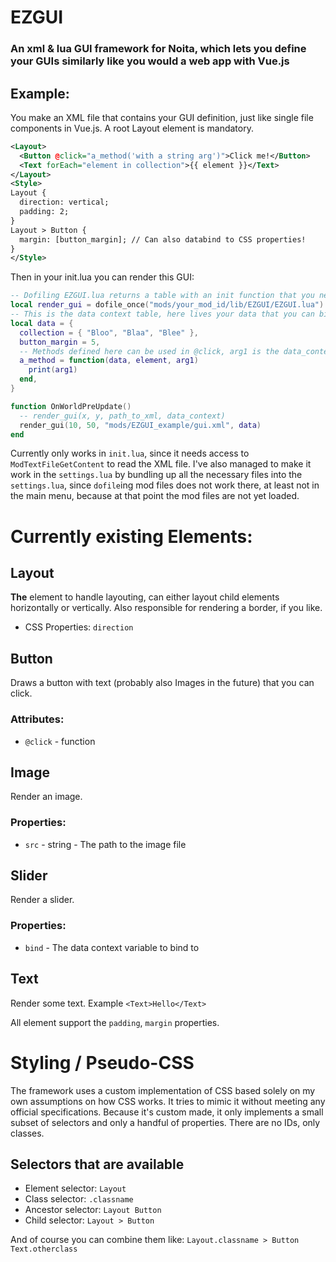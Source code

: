 # EZGUI
### An xml & lua GUI framework for Noita, which lets you define your GUIs similarly like you would a web app with Vue.js
## Example:
You make an XML file that contains your GUI definition, just like single file components in Vue.js.
A root Layout element is mandatory.
```xml
<Layout>
  <Button @click="a_method('with a string arg')">Click me!</Button>
  <Text forEach="element in collection">{{ element }}</Text>
</Layout>
<Style>
Layout {
  direction: vertical;
  padding: 2;
}
Layout > Button {
  margin: [button_margin]; // Can also databind to CSS properties!
}
</Style>
```
Then in your init.lua you can render this GUI:
```lua
-- Dofiling EZGUI.lua returns a table with an init function that you need to call and pass in the path to the library, which in turn will return a render function you can call to render a GUI
local render_gui = dofile_once("mods/your_mod_id/lib/EZGUI/EZGUI.lua").init("mods/your_mod_id/lib/EZGUI")
-- This is the data context table, here lives your data that you can bind to
local data = {
  collection = { "Bloo", "Blaa", "Blee" },
  button_margin = 5,
  -- Methods defined here can be used in @click, arg1 is the data_context itself, arg2 the element that was clicked, arg3 the first custom arg
  a_method = function(data, element, arg1)
    print(arg1)
  end,
}

function OnWorldPreUpdate()
  -- render_gui(x, y, path_to_xml, data_context)
  render_gui(10, 50, "mods/EZGUI_example/gui.xml", data)
end
```
Currently only works in `init.lua`, since it needs access to `ModTextFileGetContent` to read the XML file.
I've also managed to make it work in the `settings.lua` by bundling up all the necessary files into the `settings.lua`, since `dofile`ing mod files does not work there, at least not in the main menu, because at that point the mod files are not yet loaded.

# Currently existing Elements:
## Layout
**The** element to handle layouting, can either layout child elements horizontally or vertically.
Also responsible for rendering a border, if you like.
- CSS Properties: `direction`

## Button
Draws a button with text (probably also Images in the future) that you can click.
### Attributes:
- `@click` - function

## Image
Render an image.
### Properties:
- `src` - string - The path to the image file

## Slider
Render a slider.
### Properties:
- `bind` - The data context variable to bind to

## Text
Render some text. Example `<Text>Hello</Text>`

All element support the `padding`, `margin` properties.

# Styling / Pseudo-CSS
The framework uses a custom implementation of CSS based solely on my own assumptions on how CSS works. It tries to mimic it without meeting any official specifications. Because it's custom made, it only implements a small subset of selectors and only a handful of properties. There are no IDs, only classes.
## Selectors that are available
- Element selector: `Layout`
- Class selector: `.classname`
- Ancestor selector: `Layout Button`
- Child selector: `Layout > Button`

And of course you can combine them like: `Layout.classname > Button Text.otherclass`
